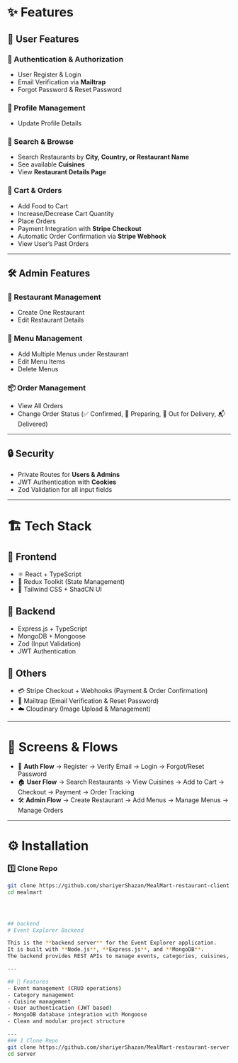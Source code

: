 # ✨ Features

## 👤 User Features

### 🔐 Authentication & Authorization
- User Register & Login  
- Email Verification via **Mailtrap**  
- Forgot Password & Reset Password  

### 📝 Profile Management
- Update Profile Details  

### 🔎 Search & Browse
- Search Restaurants by **City, Country, or Restaurant Name**  
- See available **Cuisines**  
- View **Restaurant Details Page**  

### 🛒 Cart & Orders
- Add Food to Cart  
- Increase/Decrease Cart Quantity  
- Place Orders  
- Payment Integration with **Stripe Checkout**  
- Automatic Order Confirmation via **Stripe Webhook**  
- View User’s Past Orders  

---

## 🛠️ Admin Features

### 🏢 Restaurant Management
- Create One Restaurant  
- Edit Restaurant Details  

### 🍴 Menu Management
- Add Multiple Menus under Restaurant  
- Edit Menu Items  
- Delete Menus  

### 📦 Order Management
- View All Orders  
- Change Order Status (✅ Confirmed, 🍳 Preparing, 🚚 Out for Delivery, 📬 Delivered)  

---

## 🔒 Security
- Private Routes for **Users & Admins**  
- JWT Authentication with **Cookies**  
- Zod Validation for all input fields  

---

# 🏗️ Tech Stack

## 🎨 Frontend
- ⚛️ React + TypeScript  
- 🎯 Redux Toolkit (State Management)  
- 🎨 Tailwind CSS + ShadCN UI  

## 🚀 Backend
- Express.js + TypeScript  
- MongoDB + Mongoose  
- Zod (Input Validation)  
- JWT Authentication  

## 🔧 Others
- 💳 Stripe Checkout + Webhooks (Payment & Order Confirmation)  
- 📧 Mailtrap (Email Verification & Reset Password)  
- ☁️ Cloudinary (Image Upload & Management)  

---

# 📸 Screens & Flows

- 🔐 **Auth Flow** → Register → Verify Email → Login → Forgot/Reset Password  
- 🏠 **User Flow** → Search Restaurants → View Cuisines → Add to Cart → Checkout → Payment → Order Tracking  
- 🛠️ **Admin Flow** → Create Restaurant → Add Menus → Manage Menus → Manage Orders  

---

# ⚙️ Installation

### 1️⃣ Clone Repo
```bash
git clone https://github.com/shariyerShazan/MealMart-restaurant-client
cd mealmart




## backend
# Event Explorer Backend

This is the **backend server** for the Event Explorer application.  
It is built with **Node.js**, **Express.js**, and **MongoDB**.  
The backend provides REST APIs to manage events, categories, cuisines, and user interactions.

---

## 🚀 Features
- Event management (CRUD operations)
- Category management
- Cuisine management
- User authentication (JWT based)
- MongoDB database integration with Mongoose
- Clean and modular project structure

---
### 1️ Clone Repo
git clone https://github.com/shariyerShazan/MealMart-restaurant-server
cd server

